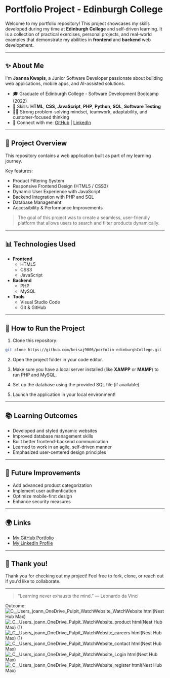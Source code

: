# Portfolio Project - Edinburgh College

Welcome to my portfolio repository! This project showcases my skills developed during my time at **Edinburgh College** and self-driven learning. It is a collection of practical exercises, personal projects, and real-world examples that demonstrate my abilities in **frontend** and **backend** web development.

---

## ✨ About Me

I'm **Joanna Kwapis**, a Junior Software Developer passionate about building web applications, mobile apps, and AI-assisted solutions.

- 🎓 Graduate of Edinburgh College - Software Development Bootcamp (2022)
- 🔧 Skills: **HTML**, **CSS**, **JavaScript**, **PHP**, **Python**, **SQL**, **Software Testing**
- 👨‍💻 Strong problem-solving mindset, teamwork, adaptability, and customer-focused thinking
- 🔗 Connect with me: [GitHub](https://github.com/joannakwapis) | [LinkedIn](https://www.linkedin.com/in/joanna-kwapis)

---

## 🔹 Project Overview

This repository contains a web application built as part of my learning journey.

Key features:

- Product Filtering System
- Responsive Frontend Design (HTML5 / CSS3)
- Dynamic User Experience with JavaScript
- Backend Integration with PHP and SQL
- Database Management
- Accessibility & Performance Improvements

> The goal of this project was to create a seamless, user-friendly platform that allows users to search and filter products dynamically.

---

## 📊 Technologies Used

- **Frontend**
  - HTML5
  - CSS3
  - JavaScript
- **Backend**
  - PHP
  - MySQL
- **Tools**
  - Visual Studio Code
  - Git & GitHub

---

## 📖 How to Run the Project

1. Clone this repository:

```bash
git clone https://github.com/keisaj9006/porfolio-edinburghCollege.git
```

2. Open the project folder in your code editor.

3. Make sure you have a local server installed (like **XAMPP** or **MAMP**) to run PHP and MySQL.

4. Set up the database using the provided SQL file (if available).

5. Launch the application in your local environment!

---

## 📚 Learning Outcomes

- Developed and styled dynamic websites
- Improved database management skills
- Built better frontend-backend communication
- Learned to work in an agile, self-driven manner
- Emphasized user-centered design principles

---

## 📙 Future Improvements

- Add advanced product categorization
- Implement user authentication
- Optimize mobile-first design
- Enhance security measures

---

## 🌍 Links

- [My GitHub Portfolio](https://github.com/joannakwapis)
- [My LinkedIn Profile](https://www.linkedin.com/in/joanna-kwapis)

---

## 👋 Thank you!

Thank you for checking out my project! Feel free to fork, clone, or reach out if you'd like to collaborate.

---

> “Learning never exhausts the mind.” — Leonardo da Vinci


Outcome:
![_C__Users_joann_OneDrive_Pulpit_WatchWebsite_WatchWebsite html_(Nest Hub Max)](https://github.com/keisaj9006/porfolio-edinburghCollege/assets/144917448/d00e56af-93ee-4782-8c28-afee503145b3)
![_C__Users_joann_OneDrive_Pulpit_WatchWebsite_product html(Nest Hub Max) (1)](https://github.com/keisaj9006/porfolio-edinburghCollege/assets/144917448/c3f31da2-1df5-4e72-b042-ca9a1153b652)
![_C__Users_joann_OneDrive_Pulpit_WatchWebsite_careers html(Nest Hub Max) (1)](https://github.com/keisaj9006/porfolio-edinburghCollege/assets/144917448/1d7612ed-e59f-4966-aa06-bb925d1ba3b8)
![_C__Users_joann_OneDrive_Pulpit_WatchWebsite_contact html(Nest Hub Max)](https://github.com/keisaj9006/porfolio-edinburghCollege/assets/144917448/6c5e08da-2a49-4266-876a-73092650e96f)
![_C__Users_joann_OneDrive_Pulpit_WatchWebsite_Login html(Nest Hub Max)](https://github.com/keisaj9006/porfolio-edinburghCollege/assets/144917448/cab701cc-4953-4c13-900a-1c4c84cdbb86)
![_C__Users_joann_OneDrive_Pulpit_WatchWebsite_register html(Nest Hub Max)](https://github.com/keisaj9006/porfolio-edinburghCollege/assets/144917448/263355a5-8894-4132-9a41-4625ac462ba9)
